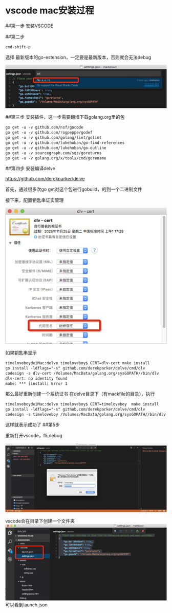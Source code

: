 # vscode mac安装过程

##第一步
安装VSCODE

##第二步
```
cmd-shift-p
```

选择 最新版本的go-estension，一定要是最新版本，否则就会无法debug

![](C76B1353-75CB-4E77-BB0D-59D034CAD333.png)

##第三步
安装插件，这一步需要翻墙下载golang.org里的包
```
go get -u -v github.com/nsf/gocode
go get -u -v github.com/rogpeppe/godef
go get -u -v github.com/golang/lint/golint
go get -u -v github.com/lukehoban/go-find-references
go get -u -v github.com/lukehoban/go-outline
go get -u -v sourcegraph.com/sqs/goreturns
go get -u -v golang.org/x/tools/cmd/gorename
```

##第四步
安装编译delve

https://github.com/derekparker/delve

首先，通过很多次go get对这个包进行gobuild，的到一个二进制文件


接下来，配置钥匙串证实管理

![](925658DA-D6D0-41CC-9111-B921BAB3C151.png)

如果钥匙串显示
```
timeloveboydeiMac:delve timeloveboy$ CERT=dlv-cert make install
go install -ldflags="-s" github.com/derekparker/delve/cmd/dlv
codesign -s dlv-cert /Volumes/MacData/golang.org/sysGOPATH//bin/dlv
dlv-cert: no identity found
make: *** [install] Error 1
```
那么最好重新创建一个系统证书
在delve目录下（有mackfile的目录），执行

```
timeloveboydeiMac:delve timeloveboy$ CERT=timeloveboy  make install
go install -ldflags="-s" github.com/derekparker/delve/cmd/dlv
codesign -s timeloveboy /Volumes/MacData/golang.org/sysGOPATH//bin/dlv
```

这样就表示成功了
##第5步

重新打开vscode，f5,debug


![](52EC5D29-F4D7-43F4-9350-7974A83D8654.png)

vscode会在目录下创建一个文件夹
![](E34D3BC9-6387-491B-8452-665F572F3639.png)
可以看到launch.json
